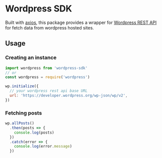 # Wordpress SDK

Built with [axios](https://www.npmjs.com/package/axios), this package provides a wrapper for [Wordpress REST API](https://developer.wordpress.org/rest-api/) for fetch data from wordpress hosted sites.

## Usage

### Creating an instance

```js
import wordpress from 'wordpress-sdk'
// or
const wordpress = require('wordpress')

wp.initialize({
  // your wordpress rest api base URL
  url: 'https://developer.wordpress.org/wp-json/wp/v2',
})
```

### Fetching posts

```js
wp.allPosts()
  .then(posts => {
    console.log(posts)
  })
  .catch(error => {
    console.log(error.message)
  })
```
